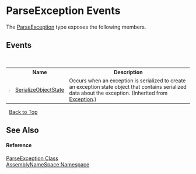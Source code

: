 # ParseException Events
 

The <a href="37f84b90-0db0-5f96-2f45-9db8d7380e3f">ParseException</a> type exposes the following members.


## Events
&nbsp;<table><tr><th></th><th>Name</th><th>Description</th></tr><tr><td>![Protected event](media/protevent.gif "Protected event")</td><td><a href="http://msdn2.microsoft.com/en-us/library/ee332915" target="_blank">SerializeObjectState</a></td><td>
Occurs when an exception is serialized to create an exception state object that contains serialized data about the exception.
 (Inherited from <a href="http://msdn2.microsoft.com/en-us/library/c18k6c59" target="_blank">Exception</a>.)</td></tr></table>&nbsp;
<a href="#parseexception-events">Back to Top</a>

## See Also


#### Reference
<a href="37f84b90-0db0-5f96-2f45-9db8d7380e3f">ParseException Class</a><br /><a href="6bcc80ef-5cfd-db5f-1eb2-7297d1c16397">AssemblyNameSpace Namespace</a><br />